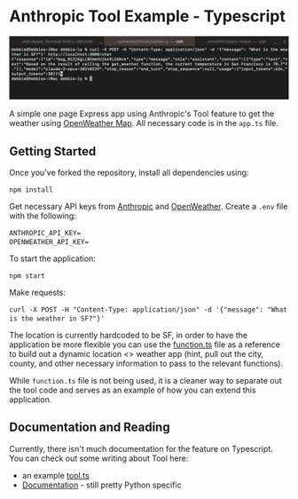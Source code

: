 # Anthropic Tool Example - Typescript

![terminal image](./image/teminal.png)

A simple one page Express app using Anthropic's Tool feature to get the weather using [OpenWeather Map](https://openweathermap.org/api). All necessary code is in the `app.ts` file. 

## Getting Started

Once you've forked the repository, install all dependencies using:
```
npm install
```

Get necessary API keys from [Anthropic](https://www.anthropic.com/) and [OpenWeather](https://openweathermap.org/api).
Create a `.env` file with the following:
```
ANTHROPIC_API_KEY=
OPENWEATHER_API_KEY=
```

To start the application:
```
npm start
```

Make requests:
```
curl -X POST -H "Content-Type: application/json" -d '{"message": "What is the weather in SF?"}'
```

The location is currently hardcoded to be SF, in order to have the application be more flexible you can use the [function.ts](https://github.com/debbly/tool-example-anthropic/blob/main/functions.ts) file as a reference to build out a dynamic location <> weather app (hint, pull out the city, county, and other necessary information to pass to the relevant functions). 


While `function.ts` file is not being used, it is a cleaner way to separate out the tool code and serves as an example of how you can extend this application.
 
## Documentation and Reading
Currently, there isn't much documentation for the feature on Typescript. 
You can check out some writing about Tool here:
 - an example [tool.ts](https://github.com/anthropics/anthropic-sdk-typescript/blob/5bcaddbd396fa81e9b65bf2ce3b2917affae5c0a/examples/tools.ts)
 - [Documentation](https://docs.anthropic.com/claude/docs/tool-use) - still pretty Python specific
